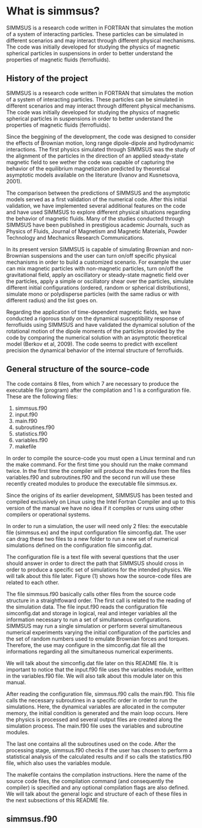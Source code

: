 # What is simmsus?

SIMMSUS is a research code written in FORTRAN that simulates the motion of a system of interacting particles. These particles can be simulated in different scenarios and may interact through different physical mechanisms. The code was initially developed for studying the physics of magnetic spherical particles in suspensions in order to better understand the properties of magnetic fluids (ferrofluids).

## History of the project

SIMMSUS is a research code written in FORTRAN that simulates the motion of a system of interacting particles. These particles can be simulated in different scenarios and may interact through different physical mechanisms. The code was initially developed for studying the physics of magnetic spherical particles in suspensions in order to better understand the properties of magnetic fluids (ferrofluids).

Since the beggining of the development, the code was designed to consider the effects of Brownian motion, long range dipole-dipole and hydrodynamic interactions. The first physics simulated through SIMMSUS was the study of the alignment of the particles in the direction of an applied steady-state magnetic field to see wether the code was capable of capturing the behavior of the equilibrium magnetization predicted by theoretical asymptotic models available on the literature (Ivanov and Kusnetsova, 2001).

The comparison between the predictions of SIMMSUS and the asymptotic models served as a first validation of the numerical code. After this initial validation, we have implemented several additional features on the code and have used SIMMSUS to explore different physical situations regarding the behavior of magnetic fluids. Many of the studies conducted through SIMMSUS have been published in prestigious academic Journals, such as Physics of Fluids, Journal of Magnetism and Magnetic Materials, Powder Technology and Mechanics Research Communications.

In its present version SIMMSUS is capable of simulating Brownian and non-Brownian suspensions and the user can turn on/off specific physical mechanisms in order to build a customized scenario. For example the user can mix magnetic particles with non-magnetic particles, turn on/off the gravitational field, apply an oscillatory or steady-state magnetic field over the particles, apply a simple or oscillatory shear over the particles, simulate different initial configurations (ordered, random or spherical distributions), simulate mono or polydisperse particles (with the same radius or with different radius) and the list goes on.

Regarding the application of time-dependent magnetic fields, we have conducted a rigorous study on the dynamical susceptibility response of ferrofluids using SIMMSUS and have validated the dynamical solution of the rotational motion of the dipole moments of the particles provided by the code by comparing the numerical solution with an asymptotic theoretical model (Berkov et al, 2009). The code seems to predict with excellent precision the dynamical behavior of the internal structure of ferrofluids.

## General structure of the source-code

The code contains 8 files, from which 7 are necessary to produce the executable file (program) after the compilation and 1 is a configuration file.
These are the following files:

1. simmsus.f90
2. input.f90
3. main.f90
4. subroutines.f90
5. statistics.f90
6. variables.f90
7. makefile

In order to compile the source-code you must open a Linux terminal and run the make command. For the first time you should run the make command twice. In the first time the compiler will produce the modules from the files variables.f90 and subroutines.f90 and the second run will use these recently created modules to produce the executable file simmsus.ex.

Since the origins of its earlier development, SIMMSUS has been tested and compiled exclusively on Linux using the Intel Fortran Compiler and up to this version of the manual we have no idea if it compiles or runs using other compilers or operational systems.

In order to run a simulation, the user will need only 2 files: the executable file (simmsus.ex) and the input configuration file simconfig.dat. The user can drag these two files to a new folder to run a new set of numerical simulations defined on the configuration file simconfig.dat. 

The configuration file is a text file with several questions that the user should answer in order to direct
the path that SIMMSUS should cross in order to produce a specific set of simulations for the intended physics. We will talk about this file later. Figure (1) shows how the source-code files are related to each other.

The file simmsus.f90 basically calls other files from the source code structure in a straightfoward order. The first call is related to the reading of the
simulation data. The file input.f90 reads the configuration file simconfig.dat and storage in logical, real and integer variables all the information necessary to run a set of simultaneous configurations. SIMMSUS may run a single simulation or perform several simultaneous numerical experiments varying the initial configuration of the particles and the set of random numbers used to emulate Brownian forces and torques. Therefore, the use may configure in the simconfig.dat file all the informations regarding all the simultaneous numerical experiments. 

We will talk about the simconfig.dat file later on this
README file. It is important to notice that the input.f90 file uses the variables module, written in the variables.f90 file. We will also talk about this module later on this manual.

After reading the configuration file, simmsus.f90 calls the main.f90. This file calls the necessary subroutines in a specific order in order to run the simulations. Here, the dynamical variables are allocated in the computer memory, the initial condition is generated and the main loop occurs. Here the physics is processed and several output files are created along the simulation
process. The main.f90 file uses the variables and subroutine modules. 

The last one contains all the subroutines used on the code. After the processing stage, simmsus.f90 checks if the user has chosen to perform a statistical analysis of the calculated results and if so calls the statistics.f90 file, which also uses the variables module.

The makefile contains the compilation instructions. Here the name of the source code files, the compilation command (and consequently the compiler) is specified and any optional compilation flags are also defined. We will talk about the general logic and structure of each of these files in the next subsections of this README file.

## simmsus.f90

